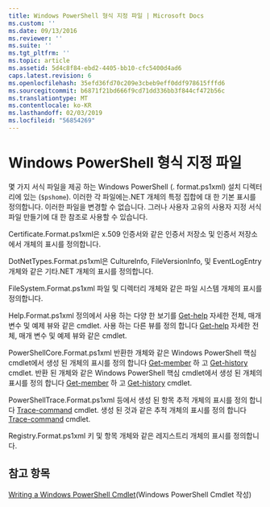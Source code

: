 ```yaml
---
title: Windows PowerShell 형식 지정 파일 | Microsoft Docs
ms.custom: ''
ms.date: 09/13/2016
ms.reviewer: ''
ms.suite: ''
ms.tgt_pltfrm: ''
ms.topic: article
ms.assetid: 5d4c8f84-ebd2-4405-bb10-cfc5400d4ad6
caps.latest.revision: 6
ms.openlocfilehash: 35efd36fd70c209e3cbeb9eff0ddf978615fffd6
ms.sourcegitcommit: b6871f21bd666f9cd71dd336bb3f844cf472b56c
ms.translationtype: MT
ms.contentlocale: ko-KR
ms.lasthandoff: 02/03/2019
ms.locfileid: "56854269"
---
```

# <a name="windows-powershell-formatting-files"></a>Windows PowerShell 형식 지정 파일

몇 가지 서식 파일을 제공 하는 Windows PowerShell (. format.ps1xml) 설치 디렉터리에 있는 (`$pshome`). 이러한 각 파일에는.NET 개체의 특정 집합에 대 한 기본 표시를 정의합니다. 이러한 파일을 변경할 수 없습니다. 그러나 사용자 고유의 사용자 지정 서식 파일 만들기에 대 한 참조로 사용할 수 있습니다.

Certificate.Format.ps1xml은 x.509 인증서와 같은 인증서 저장소 및 인증서 저장소에서 개체의 표시를 정의합니다.

DotNetTypes.Format.ps1xml은 CultureInfo, FileVersionInfo, 및 EventLogEntry 개체와 같은 기타.NET 개체의 표시를 정의합니다.

FileSystem.Format.ps1xml 파일 및 디렉터리 개체와 같은 파일 시스템 개체의 표시를 정의합니다.

Help.Format.ps1xml 정의에서 사용 하는 다양 한 보기를 [Get-help](/powershell/module/Microsoft.PowerShell.Core/Get-Help) 자세한 전체, 매개 변수 및 예제 뷰와 같은 cmdlet.
사용 하는 다른 뷰를 정의 합니다 [Get-help](/powershell/module/Microsoft.PowerShell.Core/Get-Help) 자세한 전체, 매개 변수 및 예제 뷰와 같은 cmdlet.

PowerShellCore.Format.ps1xml 반환한 개체와 같은 Windows PowerShell 핵심 cmdlet에서 생성 된 개체의 표시를 정의 합니다 [Get-member](/powershell/module/Microsoft.PowerShell.Utility/Get-Member) 하 고 [Get-history](/powershell/module/Microsoft.PowerShell.Core/Get-History) cmdlet.
반환 된 개체와 같은 Windows PowerShell 핵심 cmdlet에서 생성 된 개체의 표시를 정의 합니다 [Get-member](/powershell/module/Microsoft.PowerShell.Utility/Get-Member) 하 고 [Get-history](/powershell/module/Microsoft.PowerShell.Core/Get-History) cmdlet.

PowerShellTrace.Format.ps1xml 등에서 생성 된 항목 추적 개체의 표시를 정의 합니다 [Trace-command](/powershell/module/Microsoft.PowerShell.Utility/Trace-Command) cmdlet.
생성 된 것과 같은 추적 개체의 표시를 정의 합니다 [Trace-command](/powershell/module/Microsoft.PowerShell.Utility/Trace-Command) cmdlet.

Registry.Format.ps1xml 키 및 항목 개체와 같은 레지스트리 개체의 표시를 정의합니다.

## <a name="see-also"></a>참고 항목

[Writing a Windows PowerShell Cmdlet](../cmdlet/writing-a-windows-powershell-cmdlet.md)(Windows PowerShell Cmdlet 작성)
